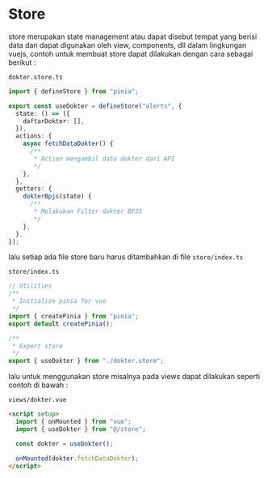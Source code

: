 # Store

store merupakan state management atau dapat disebut tempat yang berisi data dan dapat digunakan oleh view, components, dll dalam lingkungan vuejs, contoh untuk membuat store dapat dilakukan dengan cara sebagai berikut :

`dokter.store.ts`

```typescript
import { defineStore } from "pinia";

export const useDokter = defineStore("alerts", {
  state: () => ({
    daftarDokter: [],
  }),
  actions: {
    async fetchDataDokter() {
      /**
       * Action mengambil data dokter dari API
       */
    },
  },
  getters: {
    dokterBpjs(state) {
      /**
       * Melakukan Filter dokter BPJS
       */
    },
  },
});
```

lalu setiap ada file store baru harus ditambahkan di file `store/index.ts`

`store/index.ts`

```typescript
// Utilities
/**
 * Initialize pinia for vue
 */
import { createPinia } from "pinia";
export default createPinia();

/**
 * Export store
 */
export { useDokter } from "./dokter.store";
```

lalu untuk menggunakan store misalnya pada views dapat dilakukan seperti contoh di bawah :

`views/dokter.vue`

```html
<script setup>
  import { onMounted } from "vue";
  import { useDokter } from "@/store";

  const dokter = useDokter();

  onMounted(dokter.fetchDataDokter);
</script>
```
